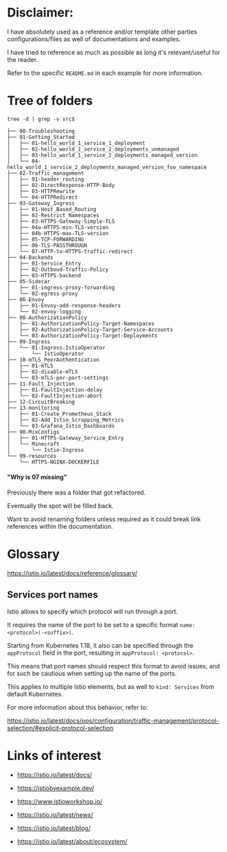 # Disclaimer:

I have absolutely used as a reference and/or template other parties configurations/files as well of documentations and examples.

I have tried to reference as much as possible as long it's relevant/useful for the reader.

Refer to the specific `README.md` in each example for more information.

# Tree of folders

```shell
tree -d | grep -v src$
```

```text
├── 00-Troubleshooting
├── 01-Getting_Started
│   ├── 01-hello_world_1_service_1_deployment
│   ├── 02-hello_world_1_service_2_deployments_unmanaged
│   ├── 03-hello_world_1_service_2_deployments_managed_version
│   └── 04-hello_world_1_service_2_deployments_managed_version_foo_namespace
├── 02-Traffic_management
│   ├── 01-header_routing
│   ├── 02-DirectResponse-HTTP-Body
│   ├── 03-HTTPRewrite
│   └── 04-HTTPRedirect
├── 03-Gateway_Ingress
│   ├── 01-Host_Based_Routing
│   ├── 02-Restrict_Namespaces
│   ├── 03-HTTPS-Gateway-Simple-TLS
│   ├── 04a-HTTPS-min-TLS-version
│   ├── 04b-HTTPS-max-TLS-version
│   ├── 05-TCP-FORWARDING
│   ├── 06-TLS-PASSTHROUGH
│   └── 07-HTTP-to-HTTPS-traffic-redirect
├── 04-Backends
│   ├── 01-Service_Entry
│   ├── 02-Outboud-Traffic-Policy
│   ├── 03-HTTPS-backend
├── 05-Sidecar
│   ├── 01-ingress-proxy-forwarding
│   └── 02-egress-proxy
├── 06-Envoy
│   ├── 01-Envoy-add-response-headers
│   └── 02-envoy-logging
├── 08-AuthorizationPolicy
│   ├── 01-AuthorizationPolicy-Target-Namespaces
│   ├── 02-AuthorizationPolicy-Target-Service-Accounts
│   └── 03-AuthorizationPolicy-Target-Deployments
├── 09-Ingress
│   └── 01-Ingress-IstioOperator
│       └── IstioOperator
├── 10-mTLS_PeerAuthentication
│   ├── 01-mTLS
│   ├── 02-disable-mTLS
│   └── 03-mTLS-per-port-settings
├── 11-Fault_Injection
│   ├── 01-FaultInjection-delay
│   └── 02-FaultInjection-abort
├── 12-CircuitBreaking
├── 13-monitoring
│   ├── 01-Create_Prometheus_Stack
│   ├── 02-Add_Istio_Scrapping_Metrics
│   └── 03-Grafana_Istio_Dashboards
├── 90-MixConfigs
│   ├── 01-HTTPS-Gateway_Service_Entry
│   └── Minecraft
│       └── Istio-Ingress
└── 99-resources
    └── HTTPS-NGINX-DOCKERFILE
```

#### "Why is 07 missing"

Previously there was a folder that got refactored.

Eventually the spot will be filled back.

Want to avoid renaming folders unless required as it could break link references within the documentation.

# Glossary

https://istio.io/latest/docs/reference/glossary/

## Services port names

Istio allows to specify which protocol will run through a port.

It requires the name of the port to be set to a specific format `name: <protocol>(-<suffix>)`.

Starting from Kubernetes 1.18, it also can be specified through the `appProtocol` field in the port, resulting in `appProtocol: <protocol>`.

This means that port names should respect this format to avoid issues, and for such be cautious when setting up  the name of the ports.

This applies to multiple Istio elements, but as well to `kind: Services` from default Kubernetes.

For more information about this behavior, refer to:

https://istio.io/latest/docs/ops/configuration/traffic-management/protocol-selection/#explicit-protocol-selection

# Links of interest

- https://istio.io/latest/docs/

- https://istiobyexample.dev/

- https://www.istioworkshop.io/

- https://istio.io/latest/news/

- https://istio.io/latest/blog/

- https://istio.io/latest/about/ecosystem/
